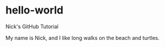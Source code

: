 # hello-world
Nick's GitHub Tutorial

My name is Nick, and I like long walks on the beach and turtles.
